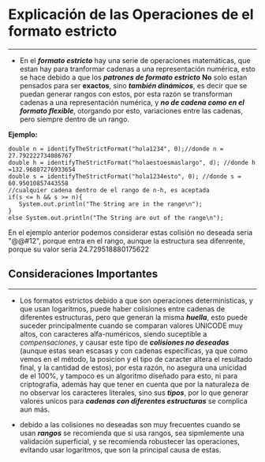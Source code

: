  # Explicación de las Operaciones de el formato estricto

 -------------------------------------

 * En el ***formato estricto*** hay una serie de operaciones matemáticas, que estan hay para tranformar cadenas a una representación numérica, esto se hace debido a que los ***patrones de formato estricto*** **No** solo estan pensados para ser **exactos**, sino ***también dinámicos***, es decir que se puedan generar rangos con estos, por esta razón se transforman cadenas a una representación numérica, y ***no de cadena como en el formato flexible***, otorgando por esto, variaciones entre las cadenas, pero siempre dentro de un rango.

 **Ejemplo:**
 ~~~~
 double n = identifyTheStrictFormat("hola1234", 0);//donde n = 27.792222734086767
 double h = identifyTheStrictFormat("holaestoesmaslargo", d); //donde h =132.96807276933654
 double s = identifyTheStrictFormat("hola1234esto", 0); //donde s = 60.95010857443558
 //cualquier cadena dentro de el rango de n-h, es aceptada
 if(s <= h && s >= n){
    System.out.println("The String are in the range\n");
 }
 else System.out.println("The String are out of the range\n");
 ~~~~

 En el ejemplo anterior podemos considerar estas colisión no deseada seria "@@#12", porque entra en el rango, aunque la estructura sea difenrente, porque su valor seria 24.729518880175622

 ## Consideraciones Importantes

 -------------------------------------
 
 * Los formatos estrictos debido a que son operaciones determinísticas, y que usan logaritmos, puede haber colisiones entre cadenas de diferentes estructuras, pero que generan la misma ***huella***, esto puede suceder principalmente cuando se comparan valores UNICODE muy altos, con caracteres alfa-numéricos, siendo suceptible a *compensaciones*, y causar este tipo de ***colisiones no deseadas*** (aunque estas sean escasas y con cadenas específicas, ya que como vemos en el método, la posicion y el tipo de caracter altera el resultado final, y la cantidad de estos), por esta razón, no asegura una unicidad de el 100%, y tampoco es un algoritmo diseñado para esto, ni para criptografía, además hay que tener en cuenta que por la naturaleza de no observar los caracteres literales, sino sus ***tipos***, por lo que generar valores unicos para ***cadenas con diferentes estructuras*** se complica aun más.

 * debido a las colisiones no deseadas son muy frecuentes cuando se usan ***rangos*** se recomienda que si usa rangos, sea sipmlemente una validación superficial, y se recomienda robustecer las operaciones, evitando usar logaritmos, que son la principal causa de estas.

 